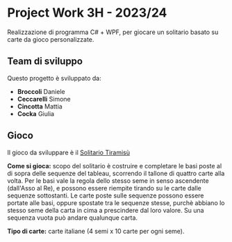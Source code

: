 
# Project Work 3H - 2023/24
Realizzazione di programma C# + WPF, per giocare un solitario basato su carte da gioco personalizzate.

## Team di sviluppo
Questo progetto è sviluppato da:

- **Broccoli** Daniele
- **Ceccarelli** Simone
- **Cincotta** Mattia
- **Cocka** Giulia


## Gioco
Il gioco da sviluppare è il [Solitario Tiramisù](https://www.youtube.com/watch?v=YhpyigjQNQ8)

**Come si gioca:** scopo del solitario è costruire e completare le basi poste al di sopra delle sequenze del tableau, scorrendo il tallone di quattro carte alla volta.
Per le basi vale la regola dello stesso seme in senso ascendente (dall'Asso al Re), e possono essere riempite tirando su le carte dalle sequenze sottostanti.
Le carte poste sulle sequenze possono essere portate alle basi, oppure spostate tra le sequenze stesse, purchè abbiano lo stesso seme della carta in cima a prescindere dal loro valore.
Su una sequenza vuota può andare qualunque carta.

**Tipo di carte:** carte italiane (4 semi x 10 carte per ogni seme).